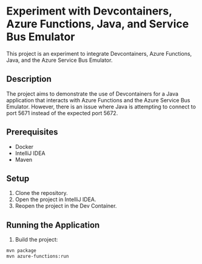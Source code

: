 # Experiment with Devcontainers, Azure Functions, Java, and Service Bus Emulator

This project is an experiment to integrate Devcontainers, Azure Functions, Java, and the Azure Service Bus Emulator.

## Description

The project aims to demonstrate the use of Devcontainers for a Java application that interacts with Azure Functions and
the Azure Service Bus Emulator. However, there is an issue where Java is attempting to connect to port 5671 instead of
the expected port 5672.

## Prerequisites

- Docker
- IntelliJ IDEA
- Maven

## Setup

1. Clone the repository.
2. Open the project in IntelliJ IDEA.
3. Reopen the project in the Dev Container.

## Running the Application

1. Build the project:
```bash
mvn package
mvn azure-functions:run
```